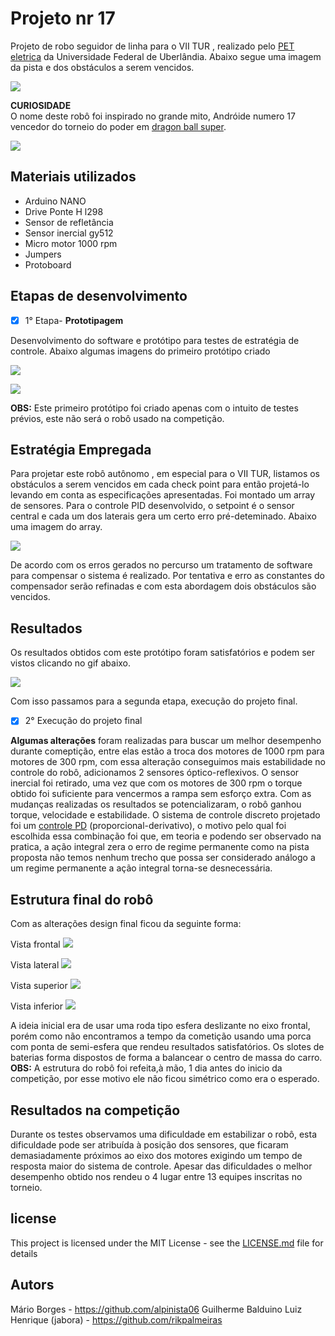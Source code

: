 # Projeto nr 17

Projeto de robo seguidor de linha para o VII TUR , realizado pelo [PET eletrica](https://peteletricaufu.wordpress.com/) da Universidade Federal de Uberlândia. Abaixo segue uma imagem da pista e dos obstáculos a serem vencidos.

![](img/pista7TUR.jpg)

**CURIOSIDADE**  
O nome deste robô foi inspirado no grande mito, Andróide numero 17 vencedor do torneio do poder em [dragon ball super](https://pt.wikipedia.org/wiki/Dragon_Ball_Super).

![](img/nr_17.jpg)

## Materiais utilizados

- Arduino NANO
- Drive Ponte H l298
- Sensor de refletância
- Sensor inercial gy512
- Micro motor 1000 rpm
- Jumpers
- Protoboard

## Etapas de desenvolvimento

- [x] 1° Etapa- **Prototipagem**

Desenvolvimento do software e protótipo para testes de estratégia de controle.
Abaixo algumas imagens do primeiro protótipo criado

![](img/nr17_001.jpg)

![](img/nr17_002.jpg)

**OBS:** Este primeiro protótipo foi criado apenas com o intuito de testes prévios, este não será o robô usado na competição.

## Estratégia Empregada

Para projetar este robô autônomo , em especial para o VII TUR, listamos os obstáculos a serem vencidos em cada check point para então projetá-lo levando em conta as especificações apresentadas.
Foi montado um array de sensores. Para o controle PID desenvolvido, o setpoint é o sensor central e cada um dos laterais gera um certo erro pré-deteminado. Abaixo uma imagem do array.

![](img/nr17_array_001.jpg)

De acordo com os erros gerados no percurso um tratamento de software para compensar o sistema é realizado. Por tentativa e erro as constantes do compensador serão refinadas e com esta abordagem dois obstáculos são vencidos.

## Resultados

Os resultados obtidos com este protótipo foram satisfatórios e podem ser vistos clicando no gif abaixo.

[![](img/roll_of_car.gif)](https://www.youtube.com/watch?v=-Gnld4QWwOU)

Com isso passamos para a segunda etapa, execução do projeto final.

- [x] 2° Execução do projeto final

**Algumas alterações** foram realizadas para buscar um melhor desempenho durante comeptição, entre elas estão a troca dos motores de 1000 rpm para motores de 300 rpm, com essa alteração conseguimos mais estabilidade no controle do robô, adicionamos 2 sensores óptico-reflexivos. O sensor inercial foi retirado, uma vez que com os motores de 300 rpm o torque obtido foi suficiente para vencermos a rampa sem esforço extra.
Com as mudanças realizadas os resultados se potencializaram, o robô ganhou torque, velocidade e estabilidade. O sistema de controle discreto projetado foi um [controle PD](https://pt.wikipedia.org/wiki/Controlador_proporcional_integral_derivativo) (proporcional-derivativo), o motivo pelo qual foi escolhida essa combinação foi que, em teoria e podendo ser observado na pratica, a ação integral zera o erro de regime permanente como na pista proposta não temos nenhum trecho que possa ser considerado análogo a um regime permanente a ação integral torna-se desnecessária.

## Estrutura final do robô

Com as alterações design final ficou da seguinte forma:

Vista frontal
![](img/frontal.jpg)

Vista lateral
![](img/lateral.jpg)

Vista superior
![](img/superior.jpg)

Vista inferior
![](img/inferior.jpg)

A ideia inicial era de usar uma roda tipo esfera deslizante no eixo frontal, porém como não encontramos a tempo da cometição usando uma porca com ponta de semi-esfera que rendeu resultados satisfatórios. Os slotes de baterias forma dispostos de forma a balancear o centro de massa do carro.
**OBS:** A estrutura do robô foi refeita,à mão, 1 dia antes do inicio da competição, por esse motivo ele não ficou simétrico como era o esperado.

## Resultados na competição

Durante os testes observamos uma dificuldade em estabilizar o robô, esta dificuldade pode ser atribuída à posição dos sensores, que ficaram demasiadamente próximos ao eixo dos motores exigindo um tempo de resposta maior do sistema de controle. Apesar das dificuldades o melhor desempenho obtido nos rendeu o 4 lugar entre 13 equipes inscritas no torneio.

## license

This project is licensed under the MIT License - see the [LICENSE.md](LICENSE.md) file for details

## Autors

Mário Borges - https://github.com/alpinista06
Guilherme Balduino
Luiz Henrique (jabora) - https://github.com/rikpalmeiras
